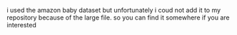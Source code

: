 i used the amazon baby dataset but unfortunately i coud not add it to my repository because of the large file.
so you can find it somewhere if you are interested
